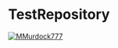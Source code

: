 # TestRepository
[![MMurdock777](https://circleci.com/gh/MMurdock777/TestRepository//tree/circleci-project-setup.svg?style=svg)](https://circleci.com/gh/MMurdock777/TestRepository//tree/circleci-project-setup)

